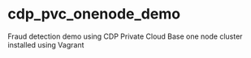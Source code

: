# cdp_pvc_onenode_demo
Fraud detection demo using CDP Private Cloud Base one node cluster installed using Vagrant
